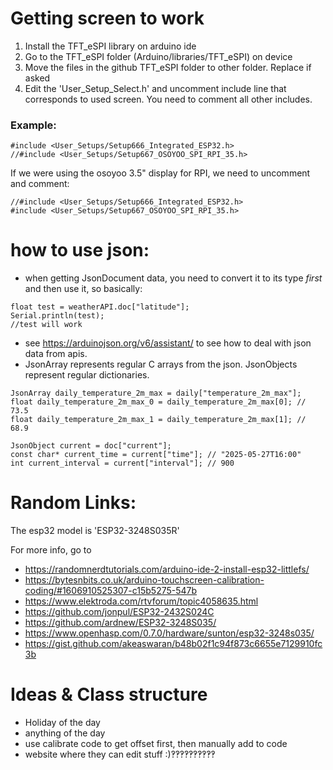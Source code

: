 # Getting screen to work
1. Install the TFT_eSPI library on arduino ide
2. Go to the TFT\_eSPI folder (Arduino/libraries/TFT\_eSPI) on device
3. Move the files in the github TFT\_eSPI folder to other folder. Replace if asked
4. Edit the 'User\_Setup\_Select.h' and uncomment include line that corresponds to used screen. You need to comment all other includes.
### Example:
```
#include <User_Setups/Setup666_Integrated_ESP32.h>
//#include <User_Setups/Setup667_OSOYOO_SPI_RPI_35.h>
```

If we were using the osoyoo 3.5" display for RPI, we need to uncomment and comment:

```
//#include <User_Setups/Setup666_Integrated_ESP32.h>
#include <User_Setups/Setup667_OSOYOO_SPI_RPI_35.h>
```
# how to use json:
- when getting JsonDocument data, you need to convert it to its type *first* and then use it, so basically:
```
float test = weatherAPI.doc["latitude"];
Serial.println(test);
//test will work 
```
- see https://arduinojson.org/v6/assistant/ to see how to deal with json data from apis.
- JsonArray represents regular C arrays from the json. JsonObjects represent regular dictionaries.

```
JsonArray daily_temperature_2m_max = daily["temperature_2m_max"];
float daily_temperature_2m_max_0 = daily_temperature_2m_max[0]; // 73.5
float daily_temperature_2m_max_1 = daily_temperature_2m_max[1]; // 68.9

JsonObject current = doc["current"];
const char* current_time = current["time"]; // "2025-05-27T16:00"
int current_interval = current["interval"]; // 900
```

# Random Links:
The esp32 model is 'ESP32-3248S035R'

For more info, go to 
- https://randomnerdtutorials.com/arduino-ide-2-install-esp32-littlefs/
- https://bytesnbits.co.uk/arduino-touchscreen-calibration-coding/#1606910525307-c15b5275-547b
- https://www.elektroda.com/rtvforum/topic4058635.html
- https://github.com/jonpul/ESP32-2432S024C
- https://github.com/ardnew/ESP32-3248S035/
- https://www.openhasp.com/0.7.0/hardware/sunton/esp32-3248s035/
- https://gist.github.com/akeaswaran/b48b02f1c94f873c6655e7129910fc3b

# Ideas & Class structure
- Holiday of the day
- anything of the day
- use calibrate code to get offset first, then manually add to code
- website where they can edit stuff :)‽‽‽‽‽‽‽‽‽‽
